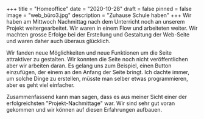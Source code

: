 +++
title = "Homeoffice"
date = "2020-10-28"
draft = false
pinned = false
image = "web_büro3.jpg"
description = "Zuhause Schule haben"
+++
Wir haben am Mittwoch Nachmittag nach dem Unterricht noch an unserem Projekt weitergearbeitet. Wir waren in einem Flow und arbeiteten weiter. Wir machten grosse Erfolge bei der Erstellung und Gestaltung der Web-Seite und waren daher auch überaus glücklich. 

Wir fanden neue Möglichkeiten und neue Funktionen um die Seite attraktiver zu gestalten. Wir konnten die Seite noch nicht veröffentlichen aber wir arbeiten daran. Es gelang uns zum Beispiel, einen Button einzufügen, der einem an den Anfang der Seite bringt. Ich dachte immer, um solche Dinge zu erstellen, müsste man selber etwas programmieren, aber es geht viel einfacher. 

Zusammenfassend kann man sagen, dass es aus meiner Sicht einer der erfolgreichsten "Projekt-Nachmittage" war. Wir sind sehr gut voran gekommen und wir können auf diesen Erfahrungen aufbauen.